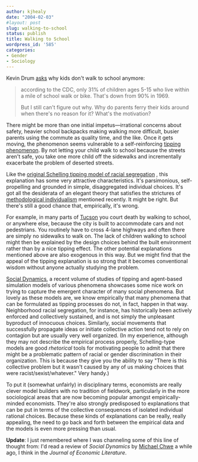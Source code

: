 ```yaml
---
author: kjhealy
date: "2004-02-03"
#layout: post
slug: walking-to-school
status: publish
title: Walking to School
wordpress_id: '585'
categories:
- Gender
- Sociology
---
```


Kevin Drum [asks](http://www.calpundit.com/archives/003176.html) why kids don't walk to school anymore:

> according to the CDC, only 31% of children ages 5-15 who live within a mile of school walk or bike. That's down from 90% in 1969.
>
> But I still can't figure out why. Why do parents ferry their kids around when there's no reason for it? What's the motivation?

There might be more than one initial impetus—irrational concerns about safety, heavier school backpacks making walking more difficult, busier parents using the commute as quality time, and the like. Once it gets moving, the phenomenon seems vulnerable to a self-reinforcing [tipping phenomenon](http://campuscgi.princeton.edu/~eszter/weblog/archives/00000030.html). By not letting your child walk to school because the streets aren't safe, you take one more child off the sidewalks and incrementally exacerbate the problem of deserted streets.

Like the [original Schelling tipping model of racial segregation](http://www.geocities.com/Athens/Academy/1147/tipping.html) , this explanation has some very attractive characteristics. It's parsimonious, self-propelling and grounded in simple, disaggregated individual choices. It's got all the desiderata of an elegant theory that satisfies the strictures of [methodological individualism](http://www.crookedtimber.org/archives/001258.html) mentioned recently. It might be right. But there's still a good chance that, empirically, it's wrong.

For example, in many parts of [Tucson](http://www.cs.arizona.edu/camera/) you court death by walking to school, or anywhere else, because the city is built to accommodate cars and not pedestrians. You routinely have to cross 4-lane highways and often there are simply no sidewalks to walk on. The lack of children walking to school might then be explained by the design choices behind the built environment rather than by a nice tipping effect. The other potential explanations mentioned above are also exogenous in this way. But we might find that the appeal of the tipping explanation is so strong that it becomes conventional wisdom without anyone actually studying the problem.

[Social Dynamics](http://www.amazon.com/exec/obidos/ASIN/0262541769/ref=nosim/), a recent volume of studies of tipping and agent-based simulation models of various phenomena showcases some nice work on trying to capture the emergent character of many social phenomena. But lovely as these models are, we know empirically that many phenomena that can be formulated as tipping processes do not, in fact, happen in that way. Neighborhood racial segregation, for instance, has historically been actively enforced and collectively sustained, and is not simply the unpleasant byproduct of innocuous choices. Similarly, social movements that successfully propagate ideas or initiate collective action tend not to rely on contagion but are usually very well organized. (In my experience, although they may not describe the empirical process properly, Schelling-type models are good *rhetorical* tools for motivating people to admit that there might be a problematic pattern of racial or gender discrimination in their organization. This is because they give you the ability to say "There is this collective problem but it wasn't caused by any of us making choices that were racist/sexist/whatever." Very handy.)

To put it (somewhat unfairly) in disciplinary terms, economists are really clever model builders with no tradition of fieldwork, particularly in the more sociological areas that are now becoming popular amongst empirically-minded economists. They're also strongly predisposed to explanations that can be put in terms of the collective consequences of isolated individual rational choices. Because these kinds of explanations can be really, really appealing, the need to go back and forth between the empirical data and the models is even more pressing than usual.

**Update**: I just remembered where I was channeling some of this line of thought from: I'd read a review of *Social Dynamics* by [Michael Chwe](http://www.chwe.net/michael/) a while ago, I think in the *Journal of Economic Literature*.
